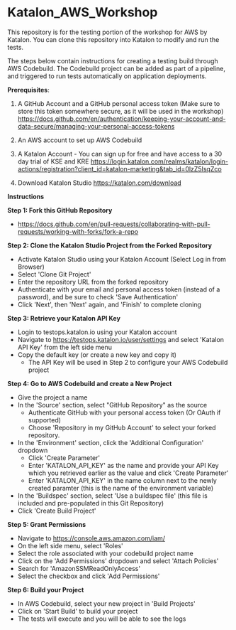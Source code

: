 # Katalon_AWS_Workshop

This repository is for the testing portion of the workshop for AWS by Katalon. You can clone this repository into Katalon to modify and run the tests.

The steps below contain instructions for creating a testing build through AWS Codebuild. The Codebuild project can be added as part of a pipeline, and triggered to run tests automatically on application deployments.

**Prerequisites**:

1. A GitHub Account and a GitHub personal access token (Make sure to store this token somewhere secure, as it will be used in the workshop)
https://docs.github.com/en/authentication/keeping-your-account-and-data-secure/managing-your-personal-access-tokens

2. An AWS account to set up AWS Codebuild

3. A Katalon Account - You can sign up for free and have access to a 30 day trial of KSE and KRE
https://login.katalon.com/realms/katalon/login-actions/registration?client_id=katalon-marketing&tab_id=0lzZ5IsqZco

4. Download Katalon Studio
https://katalon.com/download


**Instructions**

**Step 1: Fork this GitHub Repository**
 - https://docs.github.com/en/pull-requests/collaborating-with-pull-requests/working-with-forks/fork-a-repo
  
**Step 2: Clone the Katalon Studio Project from the Forked Repository**
 - Activate Katalon Studio using your Katalon Account (Select Log in from Browser)
 - Select 'Clone Git Project'
 - Enter the repository URL from the forked repository
 - Authenticate with your email and personal access token (instead of a password), and be sure to check 'Save Authentication'
 - Click 'Next', then 'Next' again, and 'Finish' to complete cloning


**Step 3: Retrieve your Katalon API Key**
 - Login to testops.katalon.io using your Katalon account
 - Navigate to https://testops.katalon.io/user/settings and select 'Katalon API Key' from the left side menu
 - Copy the default key (or create a new key and copy it)
    - The API Key will be used in Step 2 to configure your AWS Codebuild project
 
**Step 4: Go to AWS Codebuild and create a New Project**
 - Give the project a name
 - In the 'Source' section, select "GitHub Repository" as the source
    - Authenticate GitHub with your personal access token (Or OAuth if supported)
    - Choose 'Repository in my GitHub Account' to select your forked repository.
 - In the 'Environment' section, click the 'Additional Configuration' dropdown
    - Click 'Create Parameter'
    - Enter 'KATALON_API_KEY' as the name and provide your API Key which you retrieved earlier as the value and click 'Create Parameter'
    - Enter 'KATALON_API_KEY' in the name column next to the newly created paramter (this is the name of the environment variable)
 - In the 'Buildspec' section, select 'Use a buildspec file' (this file is included and pre-populated in this Git Repository)
 - Click 'Create Build Project'

**Step 5: Grant Permissions**
 - Navigate to https://console.aws.amazon.com/iam/ 
 - On the left side menu, select 'Roles'
 - Select the role associated with your codebuild project name
 - Click on the 'Add Permissions' dropdown and select 'Attach Policies'
 - Search for 'AmazonSSMReadOnlyAccess'
 - Select the checkbox and click 'Add Permissions'

**Step 6: Build your Project**
 - In AWS Codebuild, select your new project in 'Build Projects'
 - Click on 'Start Build' to build your project
 - The tests will execute and you will be able to see the logs
